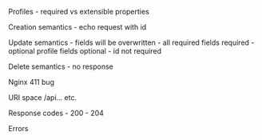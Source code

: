 Profiles - required vs extensible properties

Creation semantics
    - echo request with id

Update semantics
    - fields will be overwritten
    - all required fields required
    - optional profile fields optional
    - id not required

Delete semantics
    - no response

Nginx 411 bug

URI space
    /api... etc.

Response codes
    - 200
    - 204

Errors
